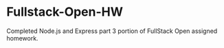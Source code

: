 # Fullstack-Open-HW
Completed Node.js and Express part 3 portion of FullStack Open assigned homework.
